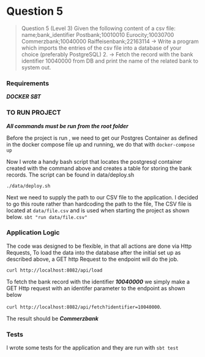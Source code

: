 # Question 5

>Question 5 (Level 3)
Given the following content of a csv file:
name;bank_identifier
Postbank;10010010
Eurocity;10030700
Commerzbank;10040000
Raiffeisenbank;22163114
-> Write a program which imports the entries of the csv file into a database of your choice (preferably PostgreSQL) 2.
-> Fetch the record with the bank identifier 10040000 from DB and print the name of the related bank to system out.

### Requirements
***DOCKER***
***SBT***

### TO RUN PROJECT
***All commands must be run from the root folder***

Before the project is run , we need to get our Postgres Container as defined in the docker compose file up and running, we do that with
```docker-compose up```

Now I wrote a handy bash script that locates the postgresql container created with the command above and creates a table for storing the bank records. The script can be found in data/deploy.sh

```./data/deploy.sh```

Next we need to supply the path to our CSV file to the application. I decided to go this route rather than hardcoding the path to the file, The CSV file is located at ```data/file.csv``` and  is used when starting the project as shown below.
```sbt "run data/file.csv"```

### Application Logic

The code was designed to be flexible, in that all actions are done via Http Requests, To load the data into the database after the initial set up as described above, a GET http Request to the endpoint will do the job.

```curl http://localhost:8082/api/load```

To fetch the bank record with the identifier ***10040000*** we simply make a GET Http request with an identifer parameter to the endpoint as shown below

```curl http://localhost:8082/api/fetch?identifier=10040000```.

The result should be ***Commerzbank***

### Tests
I wrote some tests for the application and they are run with
```sbt test```


